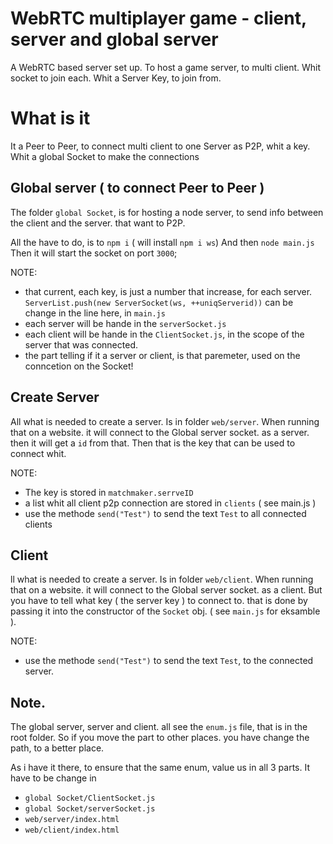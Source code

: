 # WebRTC multiplayer game - client, server and global server
A WebRTC based server set up. To host a game server, to multi client. Whit socket to join each.
Whit a Server Key, to join from. 

# What is it
It a Peer to Peer, to connect multi client to one Server as P2P, whit a key. Whit a global Socket to make the connections
## Global server ( to connect Peer to Peer )
The folder `global Socket`, is for hosting a node server, to send info between the client and the server. that want to P2P. 

All the have to do, is to `npm i` ( will install `npm i ws`) And then `node main.js` Then it will start the socket on port `3000`;

NOTE: 
 * that current, each key, is just a number that increase, for each server. `ServerList.push(new ServerSocket(ws, ++uniqServerid))` can be change in the line here, in `main.js`
 * each server will be hande in the `serverSocket.js` 
 * each client will be hande in the `ClientSocket.js`, in the scope of the server that was connected. 
 * the part telling if it a server or client, is that paremeter, used on the conncetion on the Socket! 

## Create Server
All what is needed to create a server. Is in folder `web/server`. When running that on a website. it will connect to the Global server socket. as a server. then it will get a `id` from that. Then that is the key that can be used to connect whit.

NOTE: 
 * The key is stored in `matchmaker.serrveID` 
 * a list whit all client p2p connection are stored in `clients` ( see main.js )
 * use the methode `send("Test")` to send the text `Test`  to all connected clients

## Client
ll what is needed to create a server. Is in folder `web/client`. When running that on a website. it will connect to the Global server socket. as a client. But you have to tell what key ( the server key ) to connect to.  that is done by passing it into the constructor of the `Socket` obj. ( see `main.js` for eksamble ).

NOTE:
 * use the methode `send("Test")` to send the text `Test`, to the connected server.

## Note.
The global server, server and client. all see the `enum.js` file, that is in the root folder. So if you move the part to other places. you have change the path, to a better place. 

As i have it there, to ensure that the same enum, value us in all 3 parts. 
It have to be change in 
 * `global Socket/ClientSocket.js`
 * `global Socket/serverSocket.js`
 * `web/server/index.html`
 * `web/client/index.html`
